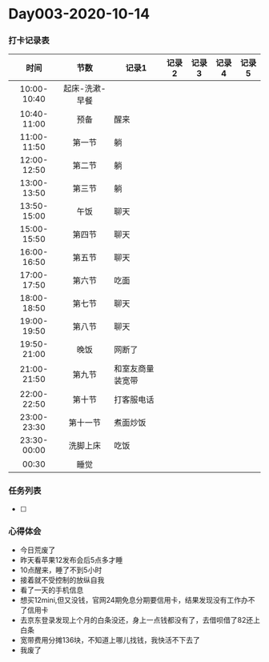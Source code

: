 # Day003-2020-10-14

### 打卡记录表

|    时间     |      节数      | 记录1            | 记录2 | 记录3 | 记录4 | 记录5 |
| :---------: | :------------: | ---------------- | ----- | ----- | ----- | ----- |
| 10:00-10:40 | 起床-洗漱-早餐 |                  |       |       |       |       |
| 10:40-11:00 |      预备      | 醒来             |       |       |       |       |
| 11:00-11:50 |     第一节     | 躺               |       |       |       |       |
| 12:00-12:50 |     第二节     | 躺               |       |       |       |       |
| 13:00-13:50 |     第三节     | 躺               |       |       |       |       |
| 13:50-15:00 |      午饭      | 聊天             |       |       |       |       |
| 15:00-15:50 |     第四节     | 聊天             |       |       |       |       |
| 16:00-16:50 |     第五节     | 聊天             |       |       |       |       |
| 17:00-17:50 |     第六节     | 吃面             |       |       |       |       |
| 18:00-18:50 |     第七节     | 聊天             |       |       |       |       |
| 19:00-19:50 |     第八节     | 聊天             |       |       |       |       |
| 19:50-21:00 |      晚饭      | 网断了           |       |       |       |       |
| 21:00-21:50 |     第九节     | 和室友商量装宽带 |       |       |       |       |
| 22:00-22:50 |     第十节     | 打客服电话       |       |       |       |       |
| 23:00-23:30 |    第十一节    | 煮面炒饭         |       |       |       |       |
| 23:30-00:00 |    洗脚上床    | 吃饭             |       |       |       |       |
|    00:30    |      睡觉      |                  |       |       |       |       |

### 任务列表

- [ ] 

### 心得体会

- 今日荒废了
- 昨天看苹果12发布会后5点多才睡
- 10点醒来，睡了不到5小时
- 接着就不受控制的放纵自我
- 看了一天的手机信息
- 想买12mini,但又没钱，官网24期免息分期要信用卡，结果发现没有工作办不了信用卡
- 去京东登录发现上个月的白条没还，身上一点钱都没有了，去借呗借了82还上白条
- 宽带费用分摊136块，不知道上哪儿找钱，我快活不下去了
- 我废了

